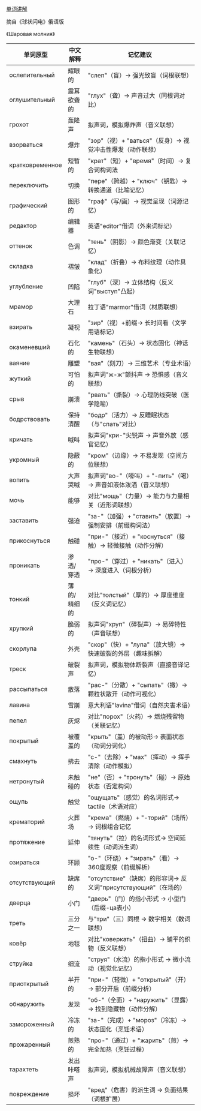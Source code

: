 [单词讲解](https://www.bilibili.com/audio/au4856353?type=1?type=6)

摘自《球状闪电》俄语版

《Шаровая молния》

| 单词原型       | 中文解释               | 记忆建议                                   |
|--------------|----------------------|------------------------------------------|
| ослепительный | 耀眼的               | "слеп"（盲）→ 强光致盲（词根联想）                 |
| оглушительный | 震耳欲聋的           | "глух"（聋）→ 声音过大（同根词对比）                |
| грохот        | 轰隆声               | 拟声词，模拟爆炸声（音义联想）                     |
| взорваться    | 爆炸                 | "зор"（视）+ "ваться"（反身）→ 视觉冲击性爆发（动作联想）|
| кратковременное | 短暂的             | "крат"（短）+ "время"（时间）→ 复合词构词法        |
| переключить   | 切换                | "пере"（跨越）+ "ключ"（钥匙）→ 转换通道（比喻记忆）  |
| графический   | 图形的               | "граф"（写/画）→ 视觉呈现（词源记忆）               |
| редактор      | 编辑器               | 英语"editor"借词（外来词标记）                    |
| оттенок       | 色调                | "тень"（阴影）→ 颜色渐变（关联记忆）                |
| складка       | 褶皱                | "клад"（折叠）→ 布料纹理（动作具象化）              |
| углубление    | 凹陷                | "глуб"（深）→ 立体结构（反义词"выступ"凸起）         |
| мрамор        | 大理石               | 拉丁语"marmor"借词（材质联想）                    |
| взирать       | 凝视                | "зир"（视）+前缀→ 长时间看（文学用语标记）            |
| окаменевший   | 石化的               | "камень"（石头）→ 状态固化（神话生物联想）            |
| ваяние        | 雕塑                | "вая"（刻刀）→ 三维艺术（专业术语）                 |
| жуткий        | 可怕的               | 拟声词"ж-ж"颤抖声 → 恐惧感（音义联想）              |
| срыв          | 崩溃                | "рвать"（撕裂）→ 心理防线突破（医学隐喻）             |
| бодрствовать  | 保持清醒             | "бодр"（活力）→ 反睡眠状态（与"спать"对比）          |
| кричать       | 喊叫                | 拟声词"кри-"尖锐声 → 声音外放（感官记忆）            |
| укромный      | 隐蔽的               | "кром"（边缘）→ 不易发现（空间方位联想）             |
| вопить       | 大声哭喊             | 拟声词"во-"（嚎叫）+ "-пить"（喝）→ 声音如液体泼洒（音义联想） |
| мочь         | 能够                 | 对比"мощь"（力量）→ 能力与力量相关（近形词联想）       |
| заставить    | 强迫                 | "за-"（加强）+ "ставить"（放置）→ 强制安排（前缀构词法） |
| прикоснуться | 触碰                | "при-"（接近）+ "коснуться"（接触）→ 轻微接触（动作分解）|
| проникать    | 渗透/穿透            | "про-"（穿过）+ "никать"（进入）→ 深度进入（词根分析） |
| тонкий       | 薄的/精细的          | 对比"толстый"（厚的）→ 厚度维度（反义词记忆）         |
| хрупкий      | 脆弱的               | 拟声词"хруп"（碎裂声）→ 易碎特性（声音联想）          |
| скорлупа     | 外壳                | "скор"（快）+ "лупа"（放大镜）→ 快速破裂的外层（趣味拆解）|
| треск        | 破裂声               | 拟声词，模拟物体断裂声（直接音译记忆）               |
| рассыпаться  | 散落                | "рас-"（分散）+ "сыпать"（撒）→ 颗粒状散开（动作可视化）|
| лавина       | 雪崩                | 意大利语"lavina"借词（自然灾害术语）               |
| пепел        | 灰烬                | 对比"порох"（火药）→ 燃烧残留物（关联记忆）           |
| покрытый     | 被覆盖的             | "крыть"（盖）的被动形→ 表面状态（动词分词化）         |
| смахнуть     | 拂去                | "с-"（去除）+ "мах"（挥动）→ 挥手清除（动作模拟）     |
| нетронутый   | 未触碰的             | "не"（否）+ "тронуть"（碰）→ 原始状态（否定构词）     |
| ощупь        | 触觉                | "ощущать"（感觉）的名词形式→  tactile（术语对应）    |
| крематорий   | 火葬场               | "крема"（燃烧）+ "-торий"（场所）→ 词根组合记忆      |
| протяжение   | 延伸                | "тянуть"（拉）的名词形式→ 空间延续性（动词派生词）      |
| озираться    | 环顾                | "о-"（环绕）+ "зирать"（看）→ 360度观察（前缀解析）   |
| отсутствующий | 缺席的              | "отсутствие"（缺席）的形容词→ 反义词"присутствующий"（在场的）|
| дверца       | 小门                 | "дверь"（门）的指小形式 → 小型门（后缀-ца表小）       |
| треть        | 三分之一             | 与"три"（三）同根 → 数字相关（数词联想）            |
| ковёр        | 地毯                 | 对比"коверкать"（扭曲）→ 铺平的织物（反义联想）       |
| струйка      | 细流                 | "струя"（水流）的指小形式 → 微小流动（视觉化记忆）     |
| приоткрытый  | 半开的               | "при-"（轻微）+ "открытый"（开）→ 部分开启（前缀分析） |
| обнаружить   | 发现                 | "об-"（全面）+ "наружить"（显露）→ 找到隐藏物（动作分解）|
| замороженный | 冷冻的               | "за-"（完成）+ "мороз"（冷冻）→ 状态固化（烹饪术语）   |
| прожаренный  | 煎熟的               | "про-"（通过）+ "жарить"（煎）→ 完全加热（烹饪过程）   |
| тарахтеть    | 发出咔嗒声           | 拟声词，模拟机械故障声（音义联想）                 |
| повреждение  | 损坏                 | "вред"（危害）的派生词 → 负面结果（词根扩展）         |